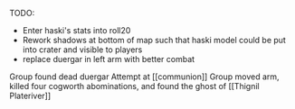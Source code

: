 TODO:
- Enter haski's stats into roll20
- Rework shadows at bottom of map such that haski model could be put into crater and visible to players
- replace duergar in left arm with better combat


Group found dead duergar
	Attempt at [[communion]]
Group moved arm, killed four cogworth abominations, and found the ghost of [[Thignil Plateriver]]